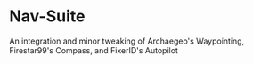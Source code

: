 # Nav-Suite
An integration and minor tweaking of Archaegeo's Waypointing, Firestar99's Compass, and FixerID's Autopilot
